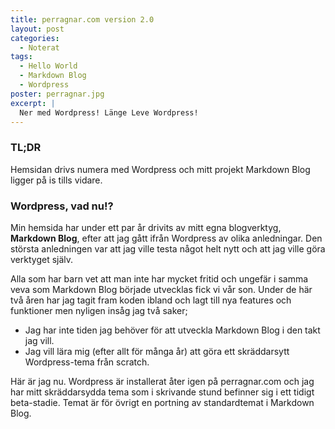 ```yaml
---
title: perragnar.com version 2.0
layout: post
categories: 
  - Noterat
tags:
  - Hello World
  - Markdown Blog
  - Wordpress
poster: perragnar.jpg
excerpt: |
  Ner med Wordpress! Länge Leve Wordpress!
---
```

### TL;DR
Hemsidan drivs numera med Wordpress och mitt projekt Markdown Blog ligger på is tills vidare.

### Wordpress, vad nu!?
Min hemsida har under ett par år drivits av mitt egna blogverktyg, <strong>Markdown Blog</strong>, efter att jag gått ifrån Wordpress av olika anledningar. Den största anledningen var att jag ville testa något helt nytt och att jag ville göra verktyget själv.

Alla som har barn vet att man inte har mycket fritid och ungefär i samma veva som Markdown Blog började utvecklas fick vi vår son. Under de här två åren har jag tagit fram koden ibland och lagt till nya features och funktioner men nyligen insåg jag två saker;

- Jag har inte tiden jag behöver för att utveckla Markdown Blog i den takt jag vill.
- Jag vill lära mig (efter allt för många år) att göra ett skräddarsytt Wordpress-tema från scratch.

Här är jag nu. Wordpress är installerat åter igen på perragnar.com och jag har mitt skräddarsydda tema som i skrivande stund befinner sig i ett tidigt beta-stadie. Temat är för övrigt en portning av standardtemat i Markdown Blog.
